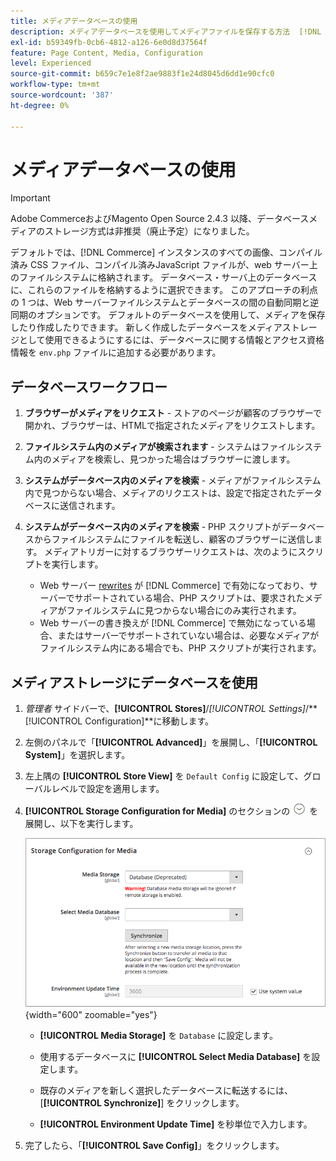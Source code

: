 ```yaml
---
title: メディアデータベースの使用
description: メディアデータベースを使用してメディアファイルを保存する方法  [!DNL Commerce]  説明します。
exl-id: b59349fb-0cb6-4812-a126-6e0d8d37564f
feature: Page Content, Media, Configuration
level: Experienced
source-git-commit: b659c7e1e8f2ae9883f1e24d8045d6dd1e90cfc0
workflow-type: tm+mt
source-wordcount: '387'
ht-degree: 0%

---
```


# メディアデータベースの使用

>[!IMPORTANT]
>
>Adobe CommerceおよびMagento Open Source 2.4.3 以降、データベースメディアのストレージ方式は非推奨（廃止予定）になりました。

デフォルトでは、[!DNL Commerce] インスタンスのすべての画像、コンパイル済み CSS ファイル、コンパイル済みJavaScript ファイルが、web サーバー上のファイルシステムに格納されます。 データベース・サーバ上のデータベースに、これらのファイルを格納するように選択できます。 このアプローチの利点の 1 つは、Web サーバーファイルシステムとデータベースの間の自動同期と逆同期のオプションです。 デフォルトのデータベースを使用して、メディアを保存したり作成したりできます。 新しく作成したデータベースをメディアストレージとして使用できるようにするには、データベースに関する情報とアクセス資格情報を `env.php` ファイルに追加する必要があります。

## データベースワークフロー

1. **ブラウザーがメディアをリクエスト** - ストアのページが顧客のブラウザーで開かれ、ブラウザーは、HTMLで指定されたメディアをリクエストします。

1. **ファイルシステム内のメディアが検索されます** - システムはファイルシステム内のメディアを検索し、見つかった場合はブラウザーに渡します。

1. **システムがデータベース内のメディアを検索** - メディアがファイルシステム内で見つからない場合、メディアのリクエストは、設定で指定されたデータベースに送信されます。

1. **システムがデータベース内のメディアを検索** - PHP スクリプトがデータベースからファイルシステムにファイルを転送し、顧客のブラウザーに送信します。 メディアトリガーに対するブラウザーリクエストは、次のようにスクリプトを実行します。

   - Web サーバー [rewrites](../merchandising-promotions/url-rewrite.md) が [!DNL Commerce] で有効になっており、サーバーでサポートされている場合、PHP スクリプトは、要求されたメディアがファイルシステムに見つからない場合にのみ実行されます。
   - Web サーバーの書き換えが [!DNL Commerce] で無効になっている場合、またはサーバーでサポートされていない場合は、必要なメディアがファイルシステム内にある場合でも、PHP スクリプトが実行されます。

## メディアストレージにデータベースを使用

1. _管理者_ サイドバーで、**[!UICONTROL Stores]**/_[!UICONTROL Settings]_/**[!UICONTROL Configuration]**に移動します。

1. 左側のパネルで「**[!UICONTROL Advanced]**」を展開し、「**[!UICONTROL System]**」を選択します。

1. 左上隅の **[!UICONTROL Store View]** を `Default Config` に設定して、グローバルレベルで設定を適用します。

1. **[!UICONTROL Storage Configuration for Media]** のセクションの ![ 展開セレクター ](../assets/icon-display-expand.png) を展開し、以下を実行します。

   ![ 詳細設定 – メディアのストレージ設定 ](./assets/database-storage-deprecated.png){width="600" zoomable="yes"}

   - **[!UICONTROL Media Storage]** を `Database` に設定します。

   - 使用するデータベースに **[!UICONTROL Select Media Database]** を設定します。

   - 既存のメディアを新しく選択したデータベースに転送するには、[**[!UICONTROL Synchronize]**] をクリックします。

   - **[!UICONTROL Environment Update Time]** を秒単位で入力します。

1. 完了したら、「**[!UICONTROL Save Config]**」をクリックします。
